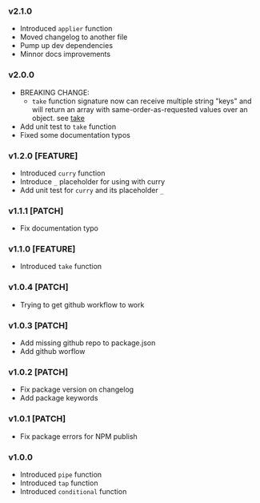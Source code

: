 
### v2.1.0
- Introduced `applier` function
- Moved changelog to another file
- Pump up dev dependencies
- Minnor docs improvements

### v2.0.0
- BREAKING CHANGE:
  - `take` function signature now can receive multiple string "keys" and will return an array with same-order-as-requested values over an object. see [take](#usage)
- Add unit test to `take` function
- Fixed some documentation typos

### v1.2.0 [FEATURE]
- Introduced `curry` function
- Introduce `_` placeholder for using with curry
- Add unit test for `curry` and its placeholder `_`

### v1.1.1 [PATCH]
- Fix documentation typo

### v1.1.0 [FEATURE]
- Introduced `take` function

### v1.0.4 [PATCH]
- Trying to get github workflow to work

### v1.0.3 [PATCH]
 - Add missing github repo to package.json
 - Add github worflow

### v1.0.2 [PATCH]
 - Fix package version on changelog
 - Add package keywords

### v1.0.1 [PATCH]
 - Fix package errors for NPM publish

### v1.0.0
 - Introduced `pipe` function
 - Introduced `tap` function
 - Introduced `conditional` function